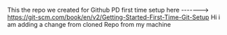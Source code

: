 This the repo we created for Github PD
first time setup here -------> https://git-scm.com/book/en/v2/Getting-Started-First-Time-Git-Setup
Hi i am adding a change from cloned Repo from my machine
